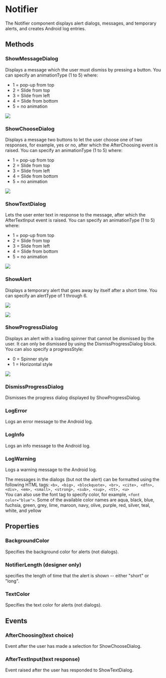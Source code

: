 # Notifier

The Notifier component displays alert dialogs, messages, and temporary alerts, and creates Android log entries.

## Methods

### ShowMessageDialog

Displays a message which the user must dismiss by pressing a button. You can specify an animationType \(1 to 5\) where:

* 1 = pop-up from top
* 2 = Slide from top
* 3 = Slide from left
* 4 = Slide from bottom
* 5 = no animation

![](../../../.gitbook/assets/notifier5.png)

### ShowChooseDialog

Displays a message two buttons to let the user choose one of two responses, for example, yes or no, after which the AfterChoosing event is raised. You can specify an animationType \(1 to 5\) where:

* 1 = pop-up from top
* 2 = Slide from top
* 3 = Slide from left
* 4 = Slide from bottom
* 5 = no animation

![](../../../.gitbook/assets/notifier6.png)

### ShowTextDialog

Lets the user enter text in response to the message, after which the AfterTextInput event is raised. You can specify an animationType \(1 to 5\) where:

* 1 = pop-up from top
* 2 = Slide from top
* 3 = Slide from left
* 4 = Slide from bottom
* 5 = no animation

![](../../../.gitbook/assets/notifier7.png)

### ShowAlert

Displays a temporary alert that goes away by itself after a short time. You can specify an alertType of 1 through 6.

![](../../../.gitbook/assets/notifier8.png)

![](../../../.gitbook/assets/notifier.png)

### ShowProgressDialog

Displays an alert with a loading spinner that cannot be dismissed by the user. It can only be dismissed by using the DismissProgressDialog block. You can also specify a progressStyle:

* 0 = Spinner style
* 1 = Horizontal style

![](../../../.gitbook/assets/notifier9.png)

### DismissProgressDialog

Dismisses the progress dialog displayed by ShowProgressDialog.

### LogError

Logs an error message to the Android log.

### LogInfo

Logs an info message to the Android log.

### LogWarning

Logs a warning message to the Android log.

The messages in the dialogs \(but not the alert\) can be formatted using the following HTML tags: `<b>, <big>, <blockquote>, <br>, <cite>, <dfn>, <div>, <em>, <small>, <strong>, <sub>, <sup>, <tt>, <u>`  
You can also use the font tag to specify color, for example, `<font color="blue">`. Some of the available color names are aqua, black, blue, fuchsia, green, grey, lime, maroon, navy, olive, purple, red, silver, teal, white, and yellow

## Properties

### BackgroundColor

Specifies the background color for alerts \(not dialogs\).

### NotifierLength \(designer only\)

specifies the length of time that the alert is shown -- either "short" or "long".

### TextColor

Specifies the text color for alerts \(not dialogs\).

## Events

### AfterChoosing\(text choice\)

Event after the user has made a selection for ShowChooseDialog.

### AfterTextInput\(text response\)

Event raised after the user has responded to ShowTextDialog.


